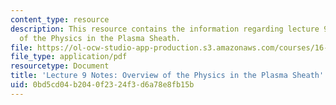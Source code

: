 ```yaml
---
content_type: resource
description: This resource contains the information regarding lecture 9 notes overview
  of the Physics in the Plasma Sheath.
file: https://ol-ocw-studio-app-production.s3.amazonaws.com/courses/16-522-space-propulsion-spring-2015/0bd5cd04b2040f2324f3d6a78e8fb15b_MIT16_522S15_Lecture9.pdf
file_type: application/pdf
resourcetype: Document
title: 'Lecture 9 Notes: Overview of the Physics in the Plasma Sheath'
uid: 0bd5cd04-b204-0f23-24f3-d6a78e8fb15b
---
```

